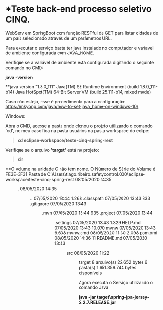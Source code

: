 # *Teste back-end processo seletivo CINQ.

WebServ em SpringBoot com função RESTful de GET para listar cidades de um país selecionado através de um parâmetros URL.

Para executar o serviço basta ter java instalado no computador e varíavel de ambiente configurada com JAVA_HOME.

Verifique se a variável de ambiente está configurada digitando o seguinte comando no CMD:

**java -version**

**java version "1.8.0_111"
Java(TM) SE Runtime Environment (build 1.8.0_111-b14)
Java HotSpot(TM) 64-Bit Server VM (build 25.111-b14, mixed mode)

Caso não esteja, esse é procedimento para a configuração: https://mkyong.com/java/how-to-set-java_home-on-windows-10/

Windows:

Abra o CMD, acesse a pasta onde clonou o projeto utilizando o comando 'cd', 
no meu caso fica na pasta usuários na pasta workspace do eclipe:

>**cd eclipse-workspace/teste-cinq-spring-rest**

Verifique se o arquivo **'target'** está no projeto:

>**dir**

 **O volume na unidade C não tem nome.
 O Número de Série do Volume é FE3E-3F31
 Pasta de C:\Users\tiago.ribeiro.safetycontrol.000\eclipse-workspace\teste-cinq-spring-rest
08/05/2020  14:35    <DIR>          .
08/05/2020  14:35    <DIR>          ..
07/05/2020  13:44             1.268 .classpath
07/05/2020  13:43               333 .gitignore
07/05/2020  13:43    <DIR>          .mvn
07/05/2020  13:44               935 .project
07/05/2020  13:44    <DIR>          .settings
07/05/2020  13:43             1.329 HELP.md
07/05/2020  13:43            10.070 mvnw
07/05/2020  13:43             6.608 mvnw.cmd
08/05/2020  11:30             2.098 pom.xml
08/05/2020  14:36                11 README.md
07/05/2020  13:43    <DIR>          src
08/05/2020  11:22    <DIR>          target
               8 arquivo(s)         22.652 bytes
               6 pasta(s)    1.651.359.744 bytes disponíveis
 
Agora executa o Serviço utilizando o comando Java

**java -jar target\spring-jpa-jersey-2.2.7.RELEASE.jar**

